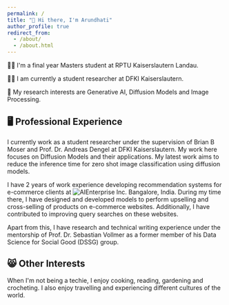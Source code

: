 ```yaml
---
permalink: /
title: "👋 Hi there, I'm Arundhati"
author_profile: true
redirect_from: 
  - /about/
  - /about.html
---
```


:woman_student: I'm a final year Masters student at RPTU Kaiserslautern Landau.

:woman_technologist: I am currently a student researcher at DFKI Kaiserslautern.

:microscope:	My research interests are Generative AI, Diffusion Models and Image Processing. 

## :desktop_computer: Professional Experience

I currently work as a student researcher under the supervision of Brian B Moser and Prof. Dr. Andreas Dengel at DFKI Kaiserslautern. My work here focuses on Diffusion Models and their applications. My latest work aims to reduce the inference time for zero shot image classification using diffusion models. 

I have 2 years of work experience developing recommendation systems for e-commerce clients at ![AIEnterprise Inc.](/https://www.aienterprise.com/) Bangalore, India. During my time there, I have designed and developed models to perform upselling and cross-selling of products on e-commerce websites. Additionally, I have contributed to improving query searches on these websites. 

Apart from this, I have research and technical writing experience under the mentorship of Prof. Dr. Sebastian Vollmer as a former member of his Data Science for Social Good (DSSG) group. 

## 😸 Other Interests 

When I'm not being a techie, I enjoy cooking, reading, gardening and crocheting. I also enjoy travelling and experiencing different cultures of the world. 



